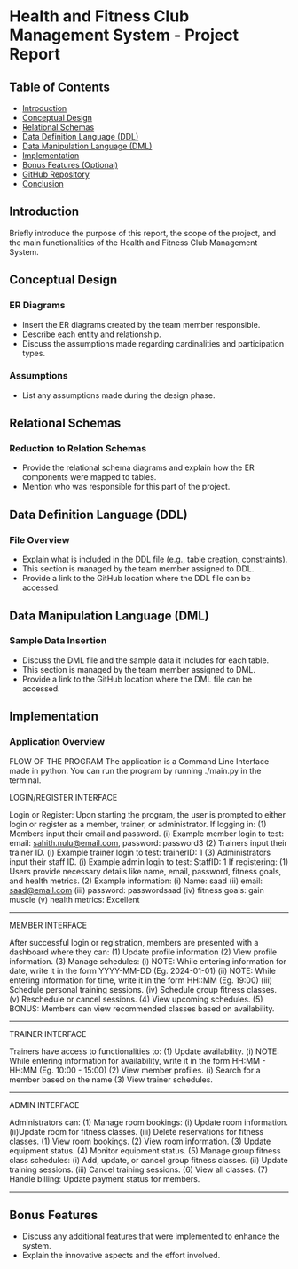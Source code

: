 
# Health and Fitness Club Management System - Project Report

## Table of Contents
- [Introduction](#introduction)
- [Conceptual Design](#conceptual-design)
- [Relational Schemas](#relational-schemas)
- [Data Definition Language (DDL)](#data-definition-language-ddl)
- [Data Manipulation Language (DML)](#data-manipulation-language-dml)
- [Implementation](#implementation)
- [Bonus Features (Optional)](#bonus-features-optional)
- [GitHub Repository](#github-repository)
- [Conclusion](#conclusion)

## Introduction
Briefly introduce the purpose of this report, the scope of the project, and the main functionalities of the Health and Fitness Club Management System.

## Conceptual Design
### ER Diagrams
- Insert the ER diagrams created by the team member responsible.
- Describe each entity and relationship.
- Discuss the assumptions made regarding cardinalities and participation types.
  
### Assumptions
- List any assumptions made during the design phase.

## Relational Schemas
### Reduction to Relation Schemas
- Provide the relational schema diagrams and explain how the ER components were mapped to tables.
- Mention who was responsible for this part of the project.

## Data Definition Language (DDL)
### File Overview
- Explain what is included in the DDL file (e.g., table creation, constraints).
- This section is managed by the team member assigned to DDL.
- Provide a link to the GitHub location where the DDL file can be accessed.

## Data Manipulation Language (DML)
### Sample Data Insertion
- Discuss the DML file and the sample data it includes for each table.
- This section is managed by the team member assigned to DML.
- Provide a link to the GitHub location where the DML file can be accessed.

## Implementation
### Application Overview

FLOW OF THE PROGRAM
The application is a Command Line Interface made in python. You can run the program by running ./main.py in the terminal.

LOGIN/REGISTER INTERFACE

Login or Register: Upon starting the program, the user is prompted to either login or register as a member, trainer, or administrator.
If logging in:
    (1) Members input their email and password.
        (i) Example member login to test: email: sahith.nulu@email.com, password: password3
    (2) Trainers input their trainer ID.
        (i) Example trainer login to test: trainerID: 1
    (3) Administrators input their staff ID.
        (i) Example admin login to test: StaffID: 1
If registering:
    (1) Users provide necessary details like name, email, password, fitness goals, and health metrics.
    (2) Example information: 
        (i) Name: saad
        (ii) email: saad@email.com
        (iii) password: passwordsaad
        (iv) fitness goals: gain muscle
        (v) health metrics: Excellent

-----------------------------------------------------------------------------------------------------------------

MEMBER INTERFACE

After successful login or registration, members are presented with a dashboard where they can:
    (1) Update profile information
    (2) View profile information.
    (3) Manage schedules:
        (i) NOTE: While entering information for date, write it in the form YYYY-MM-DD (Eg. 2024-01-01)
        (ii) NOTE: While entering information for time, write it in the form HH::MM (Eg. 19:00)
        (iii) Schedule personal training sessions.
        (iv) Schedule group fitness classes.
        (v) Reschedule or cancel sessions.
    (4) View upcoming schedules.
    (5) BONUS: Members can view recommended classes based on availability.

-----------------------------------------------------------------------------------------------------------------

TRAINER INTERFACE

Trainers have access to functionalities to:
    (1) Update availability.
        (i) NOTE: While entering information for availability, write it in the form HH:MM - HH:MM (Eg. 10:00 - 15:00)
    (2) View member profiles.
        (i) Search for a member based on the name
    (3) View trainer schedules.

-----------------------------------------------------------------------------------------------------------------

ADMIN INTERFACE

Administrators can:
    (1) Manage room bookings:
        (i) Update room information.
        (ii)Update room for fitness classes.
        (iii) Delete reservations for fitness classes.
    (1) View room bookings.
    (2) View room information.
    (3) Update equipment status.
    (4) Monitor equipment status.
    (5) Manage group fitness class schedules:
        (i) Add, update, or cancel group fitness classes.
        (ii) Update training sessions.
        (iii) Cancel training sessions.
    (6) View all classes.
    (7) Handle billing: Update payment status for members.

-----------------------------------------------------------------------------------------------------------------

## Bonus Features
- Discuss any additional features that were implemented to enhance the system.
- Explain the innovative aspects and the effort involved.


